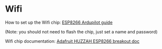 # Wifi

How to set up the Wifi chip: [ESP8266 Ardupilot guide](https://ardupilot.org/copter/docs/common-esp8266-telemetry.html)

(Note: you should not need to flash the chip, just set a name and password)

Wifi chip documentation: [Adafruit HUZZAH ESP8266 breakout doc](https://cdn-learn.adafruit.com/downloads/pdf/adafruit-huzzah-esp8266-breakout.pdf)
